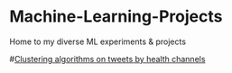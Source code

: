 # Machine-Learning-Projects
Home to my diverse ML experiments &amp; projects

#[Clustering algorithms on tweets by health channels](https://github.com/vibhananda28/Machine-Learning-Projects/blob/main/clustering_tweets_health_channels.ipynb)
